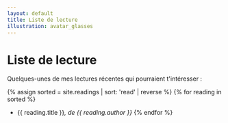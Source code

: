 ```yaml
---
layout: default
title: Liste de lecture
illustration: avatar_glasses
---
```


# Liste de lecture

Quelques-unes de mes lectures récentes qui pourraient t'intéresser :

{% assign sorted = site.readings | sort: 'read' | reverse  %}
{% for reading in sorted %}
* {{ reading.title }}*, de {{ reading.author }}*
{% endfor %}